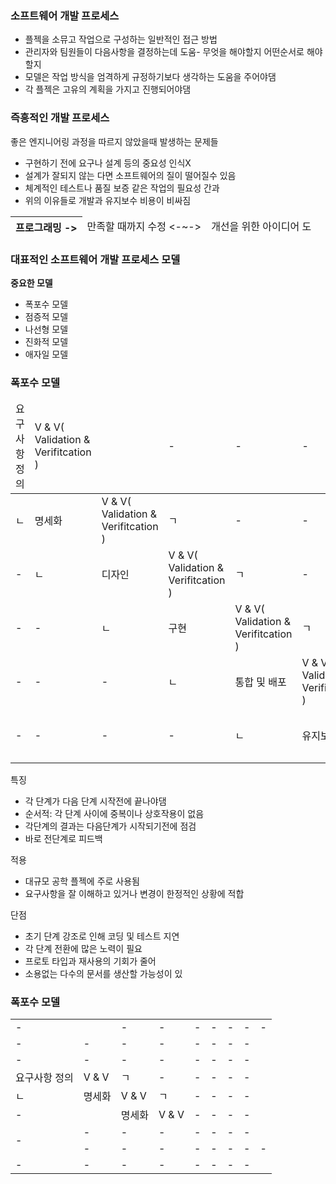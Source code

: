 <h3>소프트웨어 개발 프로세스</h3>
<ul>
	<li>플젝을 소뮤고 작업으로 구성하는 일반적인 접근 방법</li>
	<li>관리자와 팀원들이 다음사항을 결정하는데 도움- 무엇을 해야할지 어떤순서로 해야할지</li>
	<li>모델은 작업 방식을 엄격하게 규정하기보다 생각하는 도움을 주어야댐</li>
	<li>각 플젝은 고유의 계획을 가지고 진행되어야댐</li>
</ul>

<h3>즉흥적인 개발 프로세스</h3>
<p>좋은 엔지니어링 과정을 따르지 않았을때 발생하는 문제들</p>
<ul>
	<li>구현하기 전에 요구나 설계 등의 중요성 인식X</li>
	<li>설계가 잘되지 않는 다면 소프트웨어의 질이 떨어질수 있음</li>
	<li>체계적인 테스트나 품질 보증 같은 작업의 필요성 간과</li>
	<li>위의 이유들로 개발과 유지보수 비용이 비싸짐</li>
</ul>
<table>
	<thead>
		<tr>
			<th>프로그래밍 -></th>
			<td> 만족할 때까지 수정 <-~-></td>
			<td>개선을 위한 아이디어 도</td>
		</tr>
	</thead>
</table>


<h3>대표적인 소프트웨어 개발 프로세스 모델</h3>
<p><strong>중요한 모델</strong></p>
<ul>
	<li>폭포수 모델</li>
	<li>점증적 모델</li>
	<li>나선형 모델</li>
	<li>진화적 모델</li>
	<li>애자일 모델</li>
</ul>


<h3>폭포수 모델</h3>
<table>
	<thead>
		<tr>
			<td>요구사항 정의</td>
			<td>V & V( Validation & Verifitcation ) </td>
			<td></td>
			<td>-</td>
			<td>-</td>
			<td>-</td>
			<td>-</td>
		</tr>
	</thead>
	<tbody>
		<tr>
			<td>ㄴ</td>
			<td>명세화</td>
			<td>V & V( Validation & Verifitcation ) </td>
			<td>ㄱ</td>
			<td>-</td>
			<td>-</td>
			<td>-</td>
		</tr>
		<tr>
			<td>-</td>
			<td>ㄴ</td>
			<td>디자인</td>
			<td>V & V( Validation & Verifitcation ) </td>
			<td>ㄱ</td>
			<td>-</td>
			<td>-</td>
		</tr>
		<tr>
			<td>-</td>
			<td>-</td>
			<td>ㄴ</td>
			<td>구현</td>
			<td>V & V( Validation & Verifitcation ) </td>
			<td>ㄱ</td>
			<td>-</td>
		</tr>
		<tr>
			<td>-</td>
			<td>-</td>
			<td>-</td>
			<td>ㄴ</td>
			<td>통합 및 배포</td>
			<td>V & V( Validation & Verifitcation ) </td>
			<td>ㄱ</td>
		</tr>
		<tr>
			<td>-</td>
			<td>-</td>
			<td>-</td>
			<td>-</td>
			<td>ㄴ</td>
			<td>유지보</td>
			<td>V & V( Validation & Verifitcation ) </td>
		</tr>
	</tbody>
</table>
<p>특징</p>
<ul>
	<li>각 단계가 다음 단계 시작전에 끝나야댐</li>
	<li>순서적: 각 단계 사이에 중복이나 상호작용이 없음</li>
	<li>각단계의 결과는 다음단계가 시작되기전에 점검</li>
	<li>바로 전단계로 피드백</li>
</ul>
<p>적용</p>
<ul>
	<li>대규모 공학 플젝에 주로 사용됨</li>
	<li>요구사항을 잘 이해하고 있거나 변경이 한정적인 상황에 적합</li>
</ul>
<p>단점</p>
<ul>
	<li>초기 단계 강조로 인해 코딩 및 테스트 지연</li>
	<li>각 단계 전환에 많은 노력이 필요</li>
	<li>프로토 타입과 재사용의 기회가 줄어</li>
	<li>소용없는 다수의 문서를 생산할 가능성이 있</li>
</ul>

<h3>폭포수 모델</h3>
<table>
	<tbody>
		<tr>
			<td colspan="2">-</td>
			<td>-</td>
			<td>-</td>
			<td>-</td>
			<td>-</td>
			<td>-</td>
			<td>-</td>
			<td>-</td>
		</tr>
		<tr>
			<td>-</td>
			<td>-</td>
			<td>-</td>
			<td>-</td>
			<td>-</td>
			<td>-</td>
			<td>-</td>
			<td>-</td>
		</tr>
		<tr>
			<td>-</td>
			<td>-</td>
			<td>-</td>
			<td>-</td>
			<td>-</td>
			<td>-</td>
			<td>-</td>
			<td>-</td>
		</tr>
		<tr>
			<td>요구사항 정의</td>
			<td>V & V</td>
			<td>ㄱ</td>
			<td>-</td>
			<td>-</td>
			<td>-</td>
			<td>-</td>
			<td>-</td>
		</tr>
		<tr>
			<td>ㄴ</td>
			<td>명세화</td>
			<td>V & V</td>
			<td>ㄱ</td>
			<td>-</td>
			<td>-</td>
			<td>-</td>
			<td>-</td>
		</tr>
		<tr>
			<td>-</td>
			<td></td>
			<td>명세화</td>
			<td>V & V</td>
			<td>-</td>
			<td>-</td>
			<td>-</td>
			<td>-</td>
		</tr>
		<tr>
			<td rowspan="2">-</td>
			<td>-</td>
			<td>-</td>
			<td>-</td>
			<td>-</td>
			<td>-</td>
			<td>-</td>
			<td>-</td>
		</tr>
		<tr>
			<td>-</td>
			<td>-</td>
			<td>-</td>
			<td>-</td>
			<td>-</td>
			<td>-</td>
			<td>-</td>
			<td>-</td>
		</tr>
		<tr>
			<td>-</td>
			<td>-</td>
			<td>-</td>
			<td>-</td>
			<td>-</td>
			<td>-</td>
			<td>-</td>
			<td>-</td>
		</tr>
	</tbody>
</table>


